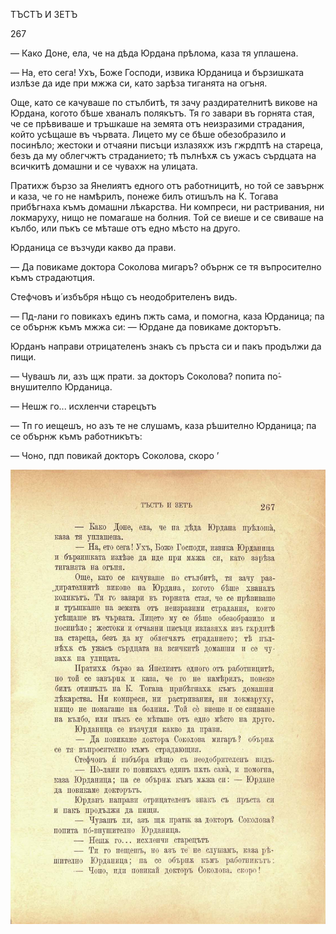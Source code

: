 ﻿ТЪСТЪ И ЗЕТЪ

267

— Како Доне, ела, че на дѣда Юрдана прѣлома, каза тя уплашена.

— На, ето сега! Ухъ, Боже Господи, извика Юрданица и бързишката излѣзе да иде при мжжа си, като зарѣза тиганята на огъня.

Още, като се качуваше по стълбитѣ, тя зачу раздирателнитѣ викове на Юрдана, когото бѣше хваналъ полякътъ. Тя го завари въ горнята стая, че се прѣвиваше и тръшкаше на земята отъ неизразими страдания, който усѣщаше въ чървата. Лицето му се бѣше обезобразило и посинѣло; жестоки и отчаяни писъци излазяхж изъ гжрдптѣ на стареца, безъ да му облегчжтъ страданието; тѣ пълнѣхѫ съ ужасъ сърдцата на всичкитѣ домашни и се чувахж на улицата.

Пратихж бързо за Янелиятъ едного отъ работницитѣ, но той се завърнж и каза, че го не намѣрилъ, понеже билъ отишълъ на К. Тогава прибѣгнаха къмъ домашни лѣкарства. Ни компреси, ни растривания, ни локмаруху, нищо не помагаше на болния. Той се виеше и се свиваше на кълбо, или пъкъ се мѣташе отъ едно мѣсто на друго.

Юрданица се възчуди какво да прави.

— Да повикаме доктора Соколова мигаръ? обърнж се тя въпросително къмъ страдаютция.

Стефчовъ и́ избъбря нѣщо съ неодобрителенъ видъ.

— Пд-лани го повикахъ единъ пжть сама, и помогна, каза Юрданица; па се обърнж къмъ мжжа си: — Юрдане да повикаме докторътъ.

Юрданъ направи отрицателенъ знакъ съ пръста си и пакъ продължи да пищи.

— Чувашъ ли, азъ щж прати. за докторъ Соколова? попита по́-внушителпо Юрданица.

— Нешж го... исхленчи старецътъ

— Тп го иещешъ, но азъ те не слушамъ, каза рѣшително Юрданица; па се обърнж къмъ работникътъ:

— Чоно, пдп повикай докторъ Соколова, скоро ’

![original](images/302.jpg)

